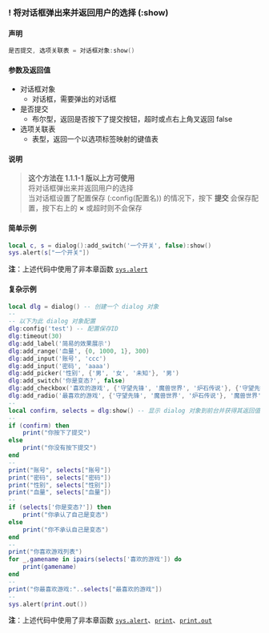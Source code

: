 ### \! 将对话框弹出来并返回用户的选择 \(**:show**\)


#### 声明
```lua
是否提交, 选项关联表 = 对话框对象:show()
```


#### 参数及返回值
- 对话框对象
    - 对话框，需要弹出的对话框
- 是否提交
    - 布尔型，返回是否按下了提交按钮，超时或点右上角叉返回 false
- 选项关联表
    - 表型，返回一个以选项标签映射的键值表


#### 说明
> **这个方法在 1\.1\.1\-1 版以上方可使用**  
> 将对话框弹出来并返回用户的选择  
> 当对话框设置了配置保存 \(:config\(配置名\)\) 的情况下，按下 **提交** 会保存配置，按下右上的 **×** 或超时则不会保存  


#### 简单示例  
```lua
local c, s = dialog():add_switch('一个开关', false):show()
sys.alert(s["一个开关"])
```
**注**：上述代码中使用了非本章函数 [`sys.alert`](/Handbook/sys/sys.alert.md)  


#### 复杂示例  
```lua
local dlg = dialog() -- 创建一个 dialog 对象
--
-- 以下为此 dialog 对象配置
dlg:config('test') -- 配置保存ID
dlg:timeout(30)
dlg:add_label('简易的效果展示')
dlg:add_range('血量', {0, 1000, 1}, 300)
dlg:add_input('账号', 'ccc')
dlg:add_input('密码', 'aaaa')
dlg:add_picker('性别', {'男', '女', '未知'}, '男')
dlg:add_switch('你是变态?', false)
dlg:add_checkbox('喜欢的游戏', {'守望先锋', '魔兽世界', '炉石传说'}, {'守望先锋', '魔兽世界'})
dlg:add_radio('最喜欢的游戏', {'守望先锋', '魔兽世界', '炉石传说'}, '魔兽世界')
--
local confirm, selects = dlg:show() -- 显示 dialog 对象到前台并获得其返回值
--
if (confirm) then
    print("你按下了提交")
else
    print("你没有按下提交")
end
--
print("账号", selects["账号"])
print("密码", selects["密码"])
print("性别", selects["性别"])
print("血量", selects["血量"])
--
if (selects['你是变态?']) then
	print("你承认了自己是变态")
else
	print("你不承认自己是变态")
end
--
print("你喜欢游戏列表")
for _,gamename in ipairs(selects['喜欢的游戏']) do
	print(gamename)
end
--
print("你最喜欢游戏:"..selects["最喜欢的游戏"])
--
sys.alert(print.out())
```
**注**：上述代码中使用了非本章函数 [`sys.alert`](/Handbook/sys/sys.alert.md)、[`print`](/Handbook/develop-helper/print.md)、[`print.out`](/Handbook/develop-helper/print.out.md)  

